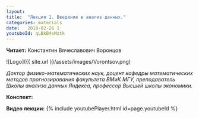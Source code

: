 ```yaml
---
layout: 
title:  "Лекция 1. Введение в анализ данных."
categories: materials 
date:   2018-02-26 1
youtubeId: qLBkB4sMztk
---
```



**Читает:** Константин Вячеславович Воронцов

![Logo]({{ site.url }}/assets/images/Vorontsov.png)

*Доктор физико-математических наук, доцент кафедры математических методов прогнозирования факультета ВМиК МГУ, преподаватель Школы анализа данных Яндекса, профессор Высшей школы экономики.*

**Конспект:**

**Видео лекции:**
{% include youtubePlayer.html id=page.youtubeId %}